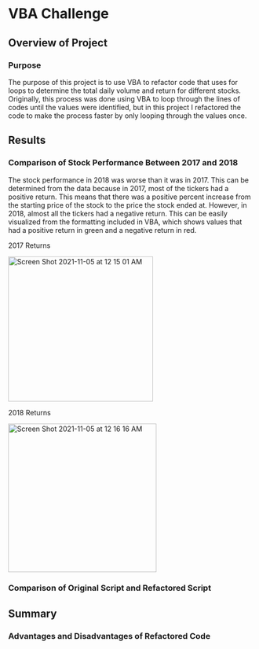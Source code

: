# VBA Challenge

## Overview of Project

### Purpose

The purpose of this project is to use VBA to refactor code that uses for loops to determine the total daily volume and return for different stocks. Originally, this process was done using VBA to loop through the lines of codes until the values were identified, but in this project I refactored the code to make the process faster by only looping through the values once.

## Results

### Comparison of Stock Performance Between 2017 and 2018

The stock performance in 2018 was worse than it was in 2017. This can be determined from the data because in 2017, most of the tickers had a positive return. This means that there was a positive percent increase from the starting price of the stock to the price the stock ended at. However, in 2018, almost all the tickers had a negative return. This can be easily visualized from the formatting included in VBA, which shows values that had a positive return in green and a negative return in red.

2017 Returns


<img width="295" alt="Screen Shot 2021-11-05 at 12 15 01 AM" src="https://user-images.githubusercontent.com/92963227/140472509-266d1a34-72b3-47d2-a12c-c63cdc1e3045.png">

2018 Returns


<img width="302" alt="Screen Shot 2021-11-05 at 12 16 16 AM" src="https://user-images.githubusercontent.com/92963227/140472620-7b0c030f-3798-4a8c-8252-31e2e3fd1a70.png">


### Comparison of Original Script and Refactored Script

## Summary

### Advantages and Disadvantages of Refactored Code
